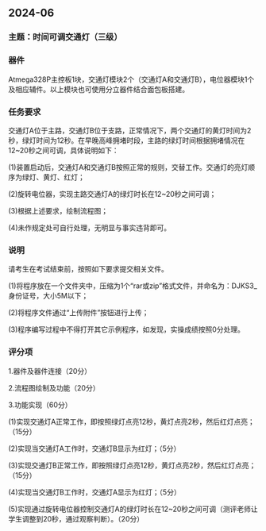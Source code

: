 ## 2024-06

### 主题：时间可调交通灯（三级）

### 器件

Atmega328P主控板1块，交通灯模块2个（交通灯A和交通灯B），电位器模块1个及相应辅件。以上模块也可使用分立器件结合面包板搭建。

### 任务要求 

交通灯A位于主路，交通灯B位于支路，正常情况下，两个交通灯的黄灯时间为2秒，绿灯时间为12秒。在早晚高峰拥堵时段，主路的绿灯时间根据拥堵情况在12~20秒之间可调，具体说明如下：

(1)装置启动后，交通灯A和交通灯B按照正常的规则，交替工作。交通灯的亮灯顺序为绿灯、黄灯、红灯；

(2)旋转电位器，实现主路交通灯A的绿灯时长在12~20秒之间可调；

(3)根据上述要求，绘制流程图；

(4)未作规定处可自行处理，无明显与事实违背即可。 

### 说明

请考生在考试结束前，按照如下要求提交相关文件。

(1)将程序放在一个文件夹中，压缩为1个“rar或zip”格式文件，并命名为：DJKS3_身份证号，大小5M以下；

(2)将程序文件通过“上传附件”按钮进行上传；

(3)程序编写过程中不得打开其它示例程序，如发现，实操成绩按照0分处理。 

### 评分项

1.器件及器件连接（20分）

2.流程图绘制及功能（20分）

3.功能实现（60分）

(1)实现交通灯A正常工作，即按照绿灯点亮12秒，黄灯点亮2秒，然后红灯点亮；（15分）

(2)实现当交通灯A工作时，交通灯B显示为红灯；（5分）

(3)实现交通灯B正常工作，即按照绿灯点亮12秒，黄灯点亮2秒，然后红灯点亮；（15分）

(4)实现当交通灯B工作时，交通灯A显示为红灯；（5分）

(5)实现通过旋转电位器控制交通灯A的绿灯时长在12~20秒之间可调（测评老师让学生调整到20秒，通过观察判断）。（20分）